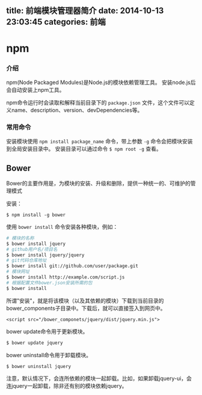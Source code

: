 title: 前端模块管理器简介
date: 2014-10-13 23:03:45
categories: 前端
---
# npm

### 介绍
npm(Node Packaged Modules)是Node.js的模块依赖管理工具。
安装node.js后会自动安装上npm工具。

npm命令运行时会读取和解释当前目录下的 `package.json` 文件，这个文件可以定义name、description、version、devDependencies等。


### 常用命令

安装模块使用 `npm install package_name`  命令，带上参数 `-g` 命令会把模块安装到全局安装目录中。
安装目录可以通过命令 `$ npm root -g` 查看。


## Bower

Bower的主要作用是，为模块的安装、升级和删除，提供一种统一的、可维护的管理模式

安装：

`$ npm install -g bower`

使用 `bower install` 命令安装各种模块，例如：

```bash
# 模块的名称
$ bower install jquery
# github用户名/项目名
$ bower install jquery/jquery
# git代码仓库地址
$ bower install git://github.com/user/package.git
# 模块网址
$ bower install http://example.com/script.js
# 根据配置文件bower.json安装所需的包
$ bower install
```

所谓"安装"，就是将该模块（以及其依赖的模块）下载到当前目录的bower_components子目录中。下载后，就可以直接签入到网页中。

`<script src="/bower_componets/jquery/dist/jquery.min.js">`

bower update命令用于更新模块。

```bash
$ bower update jquery
```

bower uninstall命令用于卸载模块。

```bash
$ bower uninstall jquery
```

注意，默认情况下，会连所依赖的模块一起卸载。比如，如果卸载jquery-ui，会连jquery一起卸载，除非还有别的模块依赖jquery。

